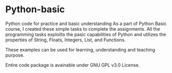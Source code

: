 # Python-basic
Python code for practice and basic understanding
As a part of Python Basic course, I created these simple tasks to complete the assignments. All the programming tasks exploilts the pasic capabilities of Python and utilizes the properties of String, Floats, Integers, List, and Functions.

These examples can be used for learning, understanding and teaching purpose.

Entire code package is avainable under GNU GPL v3.0 License.
